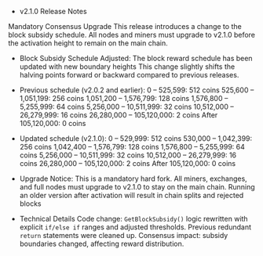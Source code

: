 - v2.1.0 Release Notes

Mandatory Consensus Upgrade
This release introduces a change to the block subsidy schedule. All nodes and miners must upgrade to v2.1.0 before the activation height to remain on the main chain.


- Block Subsidy Schedule Adjusted:
The block reward schedule has been updated with new boundary heights
This change slightly shifts the halving points forward or backward compared to previous releases.

- Previous schedule (v2.0.2 and earlier):
 0 – 525,599: 512 coins
 525,600 – 1,051,199: 256 coins
 1,051,200 – 1,576,799: 128 coins
 1,576,800 – 5,255,999: 64 coins
 5,256,000 – 10,511,999: 32 coins
 10,512,000 – 26,279,999: 16 coins
 26,280,000 – 105,120,000: 2 coins
 After 105,120,000: 0 coins

- Updated schedule (v2.1.0):
 0 – 529,999: 512 coins
 530,000 – 1,042,399: 256 coins
 1,042,400 – 1,576,799: 128 coins
 1,576,800 – 5,255,999: 64 coins
 5,256,000 – 10,511,999: 32 coins
 10,512,000 – 26,279,999: 16 coins
 26,280,000 – 105,120,000: 2 coins
 After 105,120,000: 0 coins


- Upgrade Notice:
 This is a mandatory hard fork.
 All miners, exchanges, and full nodes must upgrade to v2.1.0 to stay on the main chain.
 Running an older version after activation will result in chain splits and rejected blocks

- Technical Details
 Code change: `GetBlockSubsidy()` logic rewritten with explicit `if/else if` ranges and adjusted thresholds.
 Previous redundant `return` statements were cleaned up.
 Consensus impact: subsidy boundaries changed, affecting reward distribution.

